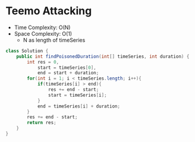 # Teemo Attacking

- Time Complexity: O(N)
- Space Complexity: O(1)
  - N as length of timeSeries

```java
class Solution {
    public int findPoisonedDuration(int[] timeSeries, int duration) {
        int res = 0,
            start = timeSeries[0],
            end = start + duration;
        for(int i = 1; i < timeSeries.length; i++){
            if(timeSeries[i] > end){
                res += end - start;
                start = timeSeries[i];
            }
            end = timeSeries[i] + duration;
        }
        res += end - start;
        return res;
    }
}
```
